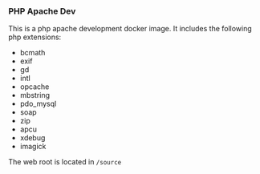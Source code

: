 ### PHP Apache Dev

This is a php apache development docker image. It includes the following php extensions:

* bcmath
* exif
* gd
* intl
* opcache
* mbstring
* pdo_mysql
* soap
* zip
* apcu
* xdebug
* imagick

The web root is located in `/source`
